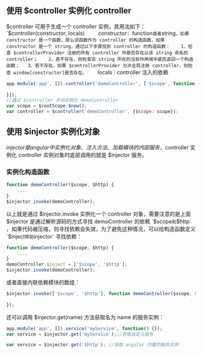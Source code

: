 ## 使用 $controller 实例化 controller 
$controller 可用于生成一个 controller 实例，其用法如下：  
`$controller(constructor, locals)`    
`constructor`: `function` 或者 `string`，如果 constructor 是一个函数，那么该函数作为 controller 的构造函数，如果 constructor 是一个 string，通过以下步骤找到 controller 的构造函数：   
1、检查 $controllerProvider 注册的所有 controller 中是否存在以该 string 命名的 controller；   
2、若不存在，则检查该 string 所在的当前作用域中是否返回一个构造函数；  
3、若不存在，如果 $controllerProvider 允许全局注册 controller，则检查 window[constructor]是否存在。   
`locals`: controller 注入的依赖
```javascript
app.module('app', []).controller('demoController', ['$scope', function($scope) {
	
}]);
//通过 $controller 手动实例化 demoController
var scope = $rootScope.$new();
var controller = $controller('demoController', {$scope: scope});
```

## 使用 $injector 实例化对象
$injector 是 angular 中实例化对象、注入方法、加载模块的内部服务，$controller 实例化 controller 实例对象时底层调用的就是 $injector 服务。  
### 实例化构造函数
```javascript
function demoController($scope, $http) {
	....
}
$injector.invoke(demoController);
```
以上就是通过 $injector.invoke 实例化一个 controller 对象，需要注意的是上面 $injector 是通过解析源码的方式寻找 demoController 的依赖 `$scope` 和 `$http` ，如果代码被压缩，则寻找依赖会失效，为了避免这种情况，可以给构造函数定义 `$inject` 帮助 `injector` 寻找依赖：
```javascript
function demoController($scope, $http) {
	....
}
demoController.$inject = ['$scope', '$http'];
$injector.invoke(demoController);
```
或者直接内联依赖模块的数组：
```javascript
$injector.invoke(['$scope', '$http'], function demoController($scope, $http) {
	
});
```
还可以调用 $injector.get(name) 方法获取名为 name 的服务实例：
```javascript
app.module('app', []).service('myService', function() {});
var service = $injector.get('myService');//获取自定义服务

var service = $injector.get('$http'); //获取 angular 内置的服务实例
```
